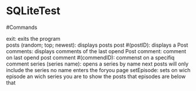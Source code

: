 # SQLiteTest

 #Commands
 
 exit: exits the program <br>
 posts (random; top; newest): displays posts 
 post #(postID): displays a Post
 comments: displays comments of the last opend Post
 comment: comment on last opend post
 comment #(commendID): commenst on a specifiq comment
 series (series name): opens a series by name next posts will only include the series no name enters the foryou page
 setEpisode: sets on wich episode an wich series you are to show the posts that episodes are below that
